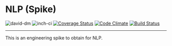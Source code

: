 # NLP (Spike)

![david-dm](https://david-dm.org/HermesOrganization/Hermes.Experimental.NLP.Spike.svg)
![inch-ci](http://inch-ci.org/github/HermesOrganization/Hermes.Experimental.NLP.Spike.svg?branch=master)
[![Coverage Status](https://coveralls.io/repos/github/HermesOrganization/Hermes.Experimental.NLP.Spike/badge.svg?branch=master)](https://coveralls.io/github/HermesOrganization/Hermes.Experimental.NLP.Spike?branch=master)
[![Code Climate](https://codeclimate.com/github/HermesOrganization/Hermes.Experimental.NLP.Spike/badges/gpa.svg)](https://codeclimate.com/github/HermesOrganization/Hermes.Experimental.NLP.Spike)
[![Build Status](https://travis-ci.org/HermesOrganization/Hermes.Experimental.NLP.Spike.svg?branch=master)](https://travis-ci.org/HermesOrganization/Hermes.Experimental.NLP.Spike)

---------

This is an engineering spike to obtain for NLP.
